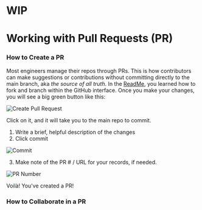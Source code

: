 # WIP
# Working with Pull Requests (PR)

### How to Create a PR
Most engineers manage their repos through PRs. This is how contributors can make suggestions or contributions without committing directly to the main branch, aka *the source of all truth*. In the [ReadMe](https://github.com/christinerose/PracticeRepo), you learned how to fork and branch within the GitHub interface. Once you make your changes, you will see a big green button like this:

![Create Pull Request](https://github.com/christinerose/PracticeRepo/blob/main/Images/PR1.png)
  
Click on it, and it will take you to the main repo to commit. 
  1. Write a brief, helpful description of the changes
  2. Click commit

![Commit](https://github.com/christinerose/PracticeRepo/blob/main/Images/PR2.png)

  3. Make note of the PR # / URL for your records, if needed.

![PR Number](https://github.com/christinerose/PracticeRepo/blob/main/Images/PR3.png)
  
  Voilà! You've created a PR!
  
  ### How to Collaborate in a PR
  
  
  

